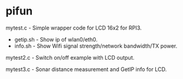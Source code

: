 # pifun

mytest.c   - Simple wrapper code for LCD 16x2 for RPI3.
+ getip.sh - Show ip of wlan0/eth0.
+ info.sh  - Show Wifi signal strength/network bandwidth/TX power.

mytest2.c  - Switch on/off example with LCD output.

mytest3.c  - Sonar distance measurement and GetIP info for LCD.



